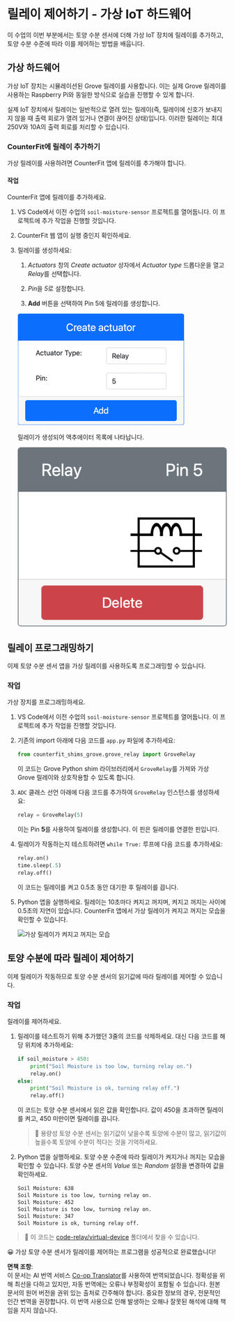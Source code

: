 <!--
CO_OP_TRANSLATOR_METADATA:
{
  "original_hash": "f8f541ee945545017a51aaf309aa37c3",
  "translation_date": "2025-08-24T22:19:55+00:00",
  "source_file": "2-farm/lessons/3-automated-plant-watering/virtual-device-relay.md",
  "language_code": "ko"
}
-->
# 릴레이 제어하기 - 가상 IoT 하드웨어

이 수업의 이번 부분에서는 토양 수분 센서에 더해 가상 IoT 장치에 릴레이를 추가하고, 토양 수분 수준에 따라 이를 제어하는 방법을 배웁니다.

## 가상 하드웨어

가상 IoT 장치는 시뮬레이션된 Grove 릴레이를 사용합니다. 이는 실제 Grove 릴레이를 사용하는 Raspberry Pi와 동일한 방식으로 실습을 진행할 수 있게 합니다.

실제 IoT 장치에서 릴레이는 일반적으로 열려 있는 릴레이(즉, 릴레이에 신호가 보내지지 않을 때 출력 회로가 열려 있거나 연결이 끊어진 상태)입니다. 이러한 릴레이는 최대 250V와 10A의 출력 회로를 처리할 수 있습니다.

### CounterFit에 릴레이 추가하기

가상 릴레이를 사용하려면 CounterFit 앱에 릴레이를 추가해야 합니다.

#### 작업

CounterFit 앱에 릴레이를 추가하세요.

1. VS Code에서 이전 수업의 `soil-moisture-sensor` 프로젝트를 열어둡니다. 이 프로젝트에 추가 작업을 진행할 것입니다.

1. CounterFit 웹 앱이 실행 중인지 확인하세요.

1. 릴레이를 생성하세요:

    1. *Actuators* 창의 *Create actuator* 상자에서 *Actuator type* 드롭다운을 열고 *Relay*를 선택합니다.

    1. *Pin*을 *5*로 설정합니다.

    1. **Add** 버튼을 선택하여 Pin 5에 릴레이를 생성합니다.

    ![릴레이 설정](../../../../../translated_images/counterfit-create-relay.fa7c40fd0f2f6afc33b35ea94fcb235085be4861e14e3fe6b9b7bcfc82d1c888.ko.png)

    릴레이가 생성되어 액추에이터 목록에 나타납니다.

    ![생성된 릴레이](../../../../../translated_images/counterfit-relay.bbf74c1dbdc8b9acd983367fcbd06703a402aefef6af54ddb28e11307ba8a12c.ko.png)

## 릴레이 프로그래밍하기

이제 토양 수분 센서 앱을 가상 릴레이를 사용하도록 프로그래밍할 수 있습니다.

### 작업

가상 장치를 프로그래밍하세요.

1. VS Code에서 이전 수업의 `soil-moisture-sensor` 프로젝트를 열어둡니다. 이 프로젝트에 추가 작업을 진행할 것입니다.

1. 기존의 import 아래에 다음 코드를 `app.py` 파일에 추가하세요:

    ```python
    from counterfit_shims_grove.grove_relay import GroveRelay
    ```

    이 코드는 Grove Python shim 라이브러리에서 `GroveRelay`를 가져와 가상 Grove 릴레이와 상호작용할 수 있도록 합니다.

1. `ADC` 클래스 선언 아래에 다음 코드를 추가하여 `GroveRelay` 인스턴스를 생성하세요:

    ```python
    relay = GroveRelay(5)
    ```

    이는 Pin **5**를 사용하여 릴레이를 생성합니다. 이 핀은 릴레이를 연결한 핀입니다.

1. 릴레이가 작동하는지 테스트하려면 `while True:` 루프에 다음 코드를 추가하세요:

    ```python
    relay.on()
    time.sleep(.5)
    relay.off()
    ```

    이 코드는 릴레이를 켜고 0.5초 동안 대기한 후 릴레이를 끕니다.

1. Python 앱을 실행하세요. 릴레이는 10초마다 켜지고 꺼지며, 켜지고 꺼지는 사이에 0.5초의 지연이 있습니다. CounterFit 앱에서 가상 릴레이가 켜지고 꺼지는 모습을 확인할 수 있습니다.

    ![가상 릴레이가 켜지고 꺼지는 모습](../../../../../images/virtual-relay-turn-on-off.gif)

## 토양 수분에 따라 릴레이 제어하기

이제 릴레이가 작동하므로 토양 수분 센서의 읽기값에 따라 릴레이를 제어할 수 있습니다.

### 작업

릴레이를 제어하세요.

1. 릴레이를 테스트하기 위해 추가했던 3줄의 코드를 삭제하세요. 대신 다음 코드를 해당 위치에 추가하세요:

    ```python
    if soil_moisture > 450:
        print("Soil Moisture is too low, turning relay on.")
        relay.on()
    else:
        print("Soil Moisture is ok, turning relay off.")
        relay.off()
    ```

    이 코드는 토양 수분 센서에서 읽은 값을 확인합니다. 값이 450을 초과하면 릴레이를 켜고, 450 미만이면 릴레이를 끕니다.

    > 💁 용량성 토양 수분 센서는 읽기값이 낮을수록 토양에 수분이 많고, 읽기값이 높을수록 토양에 수분이 적다는 것을 기억하세요.

1. Python 앱을 실행하세요. 토양 수분 수준에 따라 릴레이가 켜지거나 꺼지는 모습을 확인할 수 있습니다. 토양 수분 센서의 *Value* 또는 *Random* 설정을 변경하여 값을 확인하세요.

    ```output
    Soil Moisture: 638
    Soil Moisture is too low, turning relay on.
    Soil Moisture: 452
    Soil Moisture is too low, turning relay on.
    Soil Moisture: 347
    Soil Moisture is ok, turning relay off.
    ```

> 💁 이 코드는 [code-relay/virtual-device](../../../../../2-farm/lessons/3-automated-plant-watering/code-relay/virtual-device) 폴더에서 찾을 수 있습니다.

😀 가상 토양 수분 센서가 릴레이를 제어하는 프로그램을 성공적으로 완료했습니다!

**면책 조항**:  
이 문서는 AI 번역 서비스 [Co-op Translator](https://github.com/Azure/co-op-translator)를 사용하여 번역되었습니다. 정확성을 위해 최선을 다하고 있지만, 자동 번역에는 오류나 부정확성이 포함될 수 있습니다. 원본 문서의 원어 버전을 권위 있는 출처로 간주해야 합니다. 중요한 정보의 경우, 전문적인 인간 번역을 권장합니다. 이 번역 사용으로 인해 발생하는 오해나 잘못된 해석에 대해 책임을 지지 않습니다.